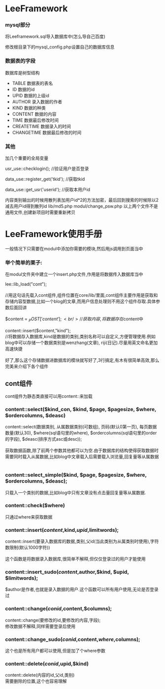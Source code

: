 # LeeFramework

### mysql部分
<p>将Leeframework.sql导入数据库中(怎么导自己百度)</p>
<p>修改根目录下的mysql_config.php设置自己的数据库信息</p>

### 数据表的字段
<p>数据库是树型结构</p>
<ul>
<li>TABLE                   数据表的表名</li>
<li>ID                      数据的id</li>
<li>UPID                    数据的上级id</li>
<li>AUTHOR                  录入数据的作者</li>
<li>KIND                    数据的种类</li>
<li>CONTENT                 数据的内容</li>
<li>TIME                    数据最后修改时间</li>
<li>CREATETIME              数据录入的时间</li>
<li>CHANGETIME              数据最后修改的时间</li>
</ul>

### 其他

加几个重要的全局变量
<p>usr_use::checklogin();                                  //验证用户是否登录</p>
<p>data_use::register_get('tkid');                         //获取tkid</p>
<p>data_use::get_usr('userid');                            //获取本用户id</p>


内容类别输出的时候用散列表加用户id*2的方法加密，最后回到搜索的时候除以2减去用户id得到散列id
lib/md5.php
modul/change_psw.php
以上两个文件不是通用文件,创建新项目时需要重新拷贝
# 
# LeeFramework使用手册
一般情况下只需要在modul中添加你需要的模块,然后用js调用到页面当中
### 举个简单的栗子:
在modul文件夹中建立一个insert.php文件,作用是将数据传入数据库当中
<br />

lee::lib_load("cont");  
<br />
//用这句话先载入cont组件,组件位置在core/lib/里面,cont组件主要作用是获取和存储内容型数据,比如一个blog的文章,而用户信息处理则不用这个组件存取.具体参数后面回讲
<br />
<br />
$content    = $_POST['content'];     <br />//获取内容,将数据存在$content中<br /><br />
content::insert($content,"kind");  <br />//将数据存入数据库,kind是数据的类别,类别名称可以自定义,方便管理使用.例如blog中可以存储一个数据类别是wenzhang(文章),
riji(日记).尽量用英文命名更加高速快捷
<br /><br />
好了,那么这个存储数据进数据库的模块就写好了,3行搞定,有木有很简单高效,那么完美来介绍下各个组件


## cont组件
cont组件为静态类直接可以用content::来加载
<br />
### content::select($kind_con, $kind, $page, $pagesize, $where, $ordercolumns, $deasc)
content::select(数据类别, 从属数据类别(可数组), 页码(默认0第一页), 每页数据数量(默认30), $where(sql语句里的where), $ordercolumns(sql语句里的order的字段), $deasc(排序方式asc或desc));
<br /><br />获取数据函数,除了前两个参数其他都可以为空.由于数据库的结构使得获取数据时需要同时载入从属数据,比如blog中文章载入后需要载入浏览量,回复量等从属数据
<br />
<br />
### content::select_simple($kind, $page, $pagesize, $where, $ordercolumns, $deasc);
只载入一个类别的数据,比如blog中只有文章没有点击量回复量等从属数据.
### content::check($where)
只通过where来获取数据
### content::insert($content,$kind,$upid,$limitwords);
content::insert(要录入数据库的数据,类别,父id(当此类别为从属类别时使用),字符数限制(默认1000字符))
<br /><br />这个函数是将数据录入数据库,很简单不解释,但仅仅登录过的用户才能使用
### content::insert_sudo($content,$author,$kind, $upid, $limitwords);
$author是作者,也就是录入数据的用户.这个函数可以所有用户使用,无论是否登录过
### content::change($conid,$content,$columns);
content::change(要修改的id,要修改的内容,字段);
<br />修改数据不解释,同样需要登录后使用
### content::change_sudo($conid,$content,$where,$columns);
这个也是所有用户都可以使用,但是加了个where参数
### content::delete($conid,$upid,$kind)
content::delete(内容的id,父id,类别)
<br />需要删除的位置,这个也容易理解






